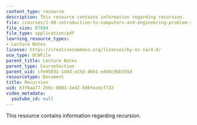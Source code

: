 ```yaml
---
content_type: resource
description: This resource contains information regarding recursion.
file: /courses/1-00-introduction-to-computers-and-engineering-problem-solving-spring-2012/b3f0aa772b9c80033e42586fececf733_MIT1_00S12_Lec_12.pdf
file_size: 87994
file_type: application/pdf
learning_resource_types:
- Lecture Notes
license: https://creativecommons.org/licenses/by-nc-sa/4.0/
ocw_type: OCWFile
parent_title: Lecture Notes
parent_type: CourseSection
parent_uid: cfe95031-1d4d-a15d-46b1-ed49c9bb355d
resourcetype: Document
title: Recursion
uid: b3f0aa77-2b9c-8003-3e42-586fececf733
video_metadata:
  youtube_id: null
---
```

This resource contains information regarding recursion.